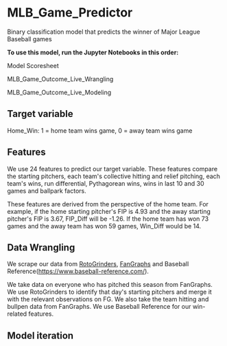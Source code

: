 # MLB_Game_Predictor
Binary classification model that predicts the winner of Major League Baseball games

**To use this model, run the Jupyter Notebooks in this order:**

Model Scoresheet

MLB_Game_Outcome_Live_Wrangling

MLB_Game_Outcome_Live_Modeling

## Target variable
Home_Win: 1 = home team wins game, 0 = away team wins game

## Features
We use 24 features to predict our target variable. These features compare the starting pitchers, each team's collective hitting and relief pitching, each team's wins, run differential, Pythagorean wins, wins in last 10 and 30 games and ballpark factors.

These features are derived from the perspective of the home team. For example, if the home starting pitcher's FIP is 4.93 and the away starting pitcher's FIP is 3.67, FIP_Diff will be -1.26. If the home team has won 73 games and the away team has won 59 games, Win_Diff would be 14.

## Data Wrangling
We scrape our data from [RotoGrinders](https://rotogrinders.com/), [FanGraphs](https://www.fangraphs.com/) and Baseball Reference(https://www.baseball-reference.com/).

We take data on everyone who has pitched this season from FanGraphs. We use RotoGrinders to identify that day's starting pitchers and merge it with the relevant observations on FG. We also take the team hitting and bullpen data from FanGraphs. We use Baseball Reference for our win-related features.

## Model iteration





